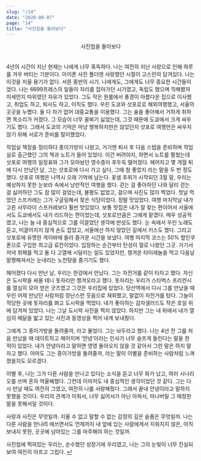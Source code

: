 ```yaml
---
slug: "/14"
date: "2020-08-07"
page: "14"
title: "사진첩을 돌아보다"
---
```


<div style="text-align: center;">
    <div class="post-line" style="display: inline-block; line-height:160%">
    사진첩을 돌아보다
    </div>
</div>

<br>

4년의 시간이 지난 현재는 나에게 너무 혹독하다. 나는 여전히 지난 사랑으로 인해 하루를 겨우 버티는 기분이다. 아이폰 사진 폴더엔 사랑했던 시절이 고스란히 담겨있다. 나는 이것을 지울 용기가 없다. 서른 중반의 시기. 나에게도, 그에게도 너무 중요한 시간들이었다. 나는 6699프레스의 일들이 자리를 잡아가던 시기였고, 독립도 했으며 끽해봤자 미세먼지 따위였던 자유가 있었다. 그도 작은 원룸에서 풍경이 아름다운 집으로 이사했고, 취업도 하고, 퇴사도 하고, 이직도 했다. 우린 도쿄와 삿포로로 해외여행했고, 서울의 곳곳을 누볐다. 둘 다 차가 없어 대중교통을 이용했다. 그는 술을 좋아해서 거하게 취하면 목소리가 커졌다. 그 모습이 너무 꼴뵈기 싫었는데, 그것 때문에 도쿄에서 크게 싸우기도 했다. 그래서 도쿄의 기억은 마냥 행복하지만은 않았던지 삿포로 여행만은 싸우지 않기 위해 서로가 준비를 많이했었다.

작업실 책장을 정리하다 종이가방이 나왔고, 거기엔 퇴사 후 다음 스텝을 준비하며 작업실로 출근했던 그의 책과 노트가 들어 있었다. 이건 버려야지, 하면서 노트를 펼쳤는데 삿포로 여행의 일정표와 그가 모아놨던 영수증이 후두둑 떨어졌다. 헤어지고 몇 개월 뒤에 다시 만났던 날, 그는 삿포로에 다시 가고 싶다, 그때 참 좋았지 라는 말을 두 번 정도 했다. 삿포로 여행은 나역시 오래 기억에 남는다. 꽃샘 추위가 시작되던 3월 말, 우리는 예상하지 못한 눈보라 속에서 낭만적인 여행을 했다. 걷는 걸 좋아하던 나와 달리 걷는 걸 싫어하던 그도 참 많이 걸었는데, 불평도 없었고, 걸으며 사진도 많이 찍었다. 첫날 먹었던 스프카레는 그가 구글링해서 찾은 식당이었다. 정말 맛있었다. 여행 마지막날 내가 고른 사무라이 스프카레보다 훨씬 맛있었다. 보통 맛집은 내가 잘 찾는 편이어서 서울에서도 도쿄에서도 내가 리드하는 편이었는데, 삿포로만큼은 그에게 맡겼다. 매우 성공적였고, 나는 늘 내 중심적으로 그를 이끌었단 생각에 반성도 했다. 눈 속에서 우린 노래도 듣고, 미끌어지지 않게 손도 잡았고, 서울에선 하지 않았던 길에서 키스도 했다. 그리고 삿포로에 유명한 게이바에 들러 즐거운 시간을 보냈다. 여행 마지막 코스는 50% 할인쿠폰으로 구입한 최고급 료칸이었다. 입장하는 순간부터 탄성이 절로 나왔던 그곳. 거기서 저녁 뷔페를 먹고 둘 다 고열에 시달리는 일도 있었지만, 챙겨온 타이레놀을 먹고 다음날 말짱해져서는 눈내리는 노천탕을 즐기기도 했다.

헤어졌다 다시 만난 날, 우리는 한강에서 만났다. 그는 자전거를 같이 타자고 했다. 자신은 도시락을 싸올 테니 돗자리만 챙겨오라고 했다. 돗자리는 우리가 스타벅스 프리컨시를 열심히 모아 얻은 굿즈였고 그것은 우리집에 있었다. 당산역에서 다시 그를 만났을 때 우린 어제 만났던 사람처럼 장난스런 웃음으로 재회했고, 말없이 자전거를 탔다. 그늘이 적당한 곳에 돗자리를 펴고 도시락을 먹었다. 내가 좋아하는 감자샐러드도 작은 호일 위에 담겨져 있었다. 나는 그날 도시락 사진을 찍지 않았다. 하지만 그는 내 뒤에서 내가 열심히 페달을 밟고 있는 사진과 동영상을 찍어 내게 보내줬다.

그에게 그 종이가방을 돌려줄까, 라고 물었다. 그는 놔두라고 했다. 나는 4년 전 그를 처음 만났을 때 데이트하고 헤어지며 ‘안녕’이라는 인사가 너무 슬프게 들린다는 말을 한 적이 있었다. 내가 안녕이라고 말하면 영영 돌아오지 않을 것 같아서 그런 말은 하지 말자고 했다. 아마도 그는 종이가방을 돌려줄까, 라는 말이 이별을 준비하는 사람처럼 느껴졌을지도 모르겠다.

이별 후, 나는 그가 다른 사람을 만나고 있다는 소식을 듣고 너무 화가 났고, 여러 시나리오를 쓰며 혼자 억울해했다. 그런데 이마저도 내 중심적인 생각이었던 것 같다. 그는 다시 만날 때도 여전히 그였고, 여전히 나를 사랑해줬다. 그래서 끝내 안녕이라고 말하지 못했을 것이다. 우리의 관계가 미워서, 너무 싫어서가 아닌 아파서, 떠나버릴 그 매정한 말을 못해서일 것이다.

사랑과 사진은 무엇일까. 지울 수 없고 말할 수 없는 감정의 깊은 슬픔은 무엇일까. 나는 다른 사람을 만나려 애쓰면서도 언제까지 내 앞에 있는 사람에게서 지워지지 않은, 아직 보내지 못한, 곳곳에 남아있는 그를 마주해야 하는 것일까.

사진첩에 찍혀있는 우리는, 순수했던 성장기에 우리였고, 나는 그의 눈빛이 너무 진실되 보여 여전히 아프고 그립다. <a href="/">↵</a>
